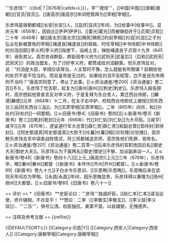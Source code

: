 '''乐彦玮'''（{{bd|？||676年|catIdx=L}}），字'''德珪'''，[[中国|中国]][[唐朝|唐朝]][[官员|官员]]，[[唐高宗|唐高宗]]年间短暂拜为[[宰相|宰相]]。

乐彦玮是唐朝都城[[长安|长安]]人。[[显庆|显庆]]年间，为[[给事中|给事中]]。显庆元年（656年），因自比[[伊尹|伊尹]]、[[霍光|霍光]]而被弹劾并于[[贞观|贞观]]二十年（646年）被[[唐太宗|唐太宗]][[赐死|赐死]]的前宰相[[刘洎|刘洎]]之子刘弘业在新被罢免的宰相[[褚遂良|褚遂良]]的政敌、时任宰相[[中书侍郎|中书侍郎]]的刘洎旧部[[李义府|李义府]]指使下，诣阙上言，弹劾褚遂良于贞观十九年（645年）诬告其父。高宗咨询群臣，群臣因李义府为[[武则天|武皇后]]（后称[[武则天|武则天]]）的政治盟友，为了讨好李义府，都赞成给刘洎翻案。但乐彦玮反对，说：“刘洎是大臣，举措应该得当，人主暂时不豫，怎么就能有所图谋？前朝给他的处罚不是不恰当的。而且皇帝是无过的，如果给刘洎平反昭雪，岂不是说先帝用刑不当吗？”唐高宗同意了，停止了此事。<ref>[[:s:资治通鉴/卷200|《资治通鉴》卷二百]]</ref>不久，乐彦玮丁忧去职，起复为[[唐州|唐州]][[刺史|刺史]]。乐彦玮入殿告辞时，高宗想起他曾直言反对李义府，于是复拜为东台舍人。累迁西台侍郎，[[麟德|麟德]]元年（664年）十二月，在太子右中护、检校西台侍郎任上被授[[同东西台三品|同东西台三品]]，为[[实质宰相|实质宰相]]。二年（665年）四月，和[[孙处约|孙处约]]一同罢相。<ref>[[:s:旧唐书/卷4|《旧唐书》卷四]]</ref><ref>[[:s:新唐书/卷3|《新唐书》卷三]]</ref>[[乾封|乾封]]元年（666年）代[[刘仁轨|刘仁轨]]为大司宪。[[咸亨|咸亨]]元年（670年），逻娑道行军大总管[[薛仁贵|薛仁贵]]和副总管[[郭待封|郭待封]]、[[阿史那道真|阿史那道真]]大败于[[吐蕃|吐蕃]]相[[论钦陵|论钦陵]]，高宗敕乐彦玮去军中调查战败情况，将三将都械送京师，高宗免他们死罪，皆除名。<ref>[[:s:资治通鉴/卷201|《资治通鉴》卷二百零一]]</ref>后来乐彦玮的官职改回旧名[[御史大夫|御史大夫]]。乐彦玮认为下属两名[[御史|御史]]不够，加设副承诏一人。<ref>[[:s:新唐书/卷48|《新唐书》卷四十八]]</ref>[[上元_(唐高宗)|上元]]三年（676年），乐彦玮卒，赠[[秦州|秦州]]都督（《新唐书》本传作[[齐州|齐州]]都督）。<ref>[[:s:新唐书/卷99|《新唐书》卷九十九]]</ref>子白水令乐思训、[[乐思晦|乐思晦]]。乐思晦后来在武则天年间亦为宰相。[[永昌|永昌]]年间，因乐思晦显贵，乐彦玮得以重赠为[[扬州|扬州]]大都督。<ref name=BT81>[[:s:旧唐书/卷81|《旧唐书》卷八十一]]</ref>

== 评价 ==
*《旧唐书》
**史臣论曰：'''彦玮'''独遏奸臣，[[赵仁本|仁本]]请当远使，终升辅相，不亦宜乎！
**赞曰：二李（[[李敬玄|李敬玄]]、[[李义琰|李义琰]]）、'''二乐'''，俱号公清。权臣独抗，美第不营。以兹辅弼，无愧德声。<ref name=BT81/>

== 注释及参考文献 ==
{{reflist}}

{{DEFAULTSORT:L}}
[[Category:乐姓|Y]]
[[Category:西安人|Category:西安人]]
[[Category:唐朝宰相|Category:唐朝宰相]]